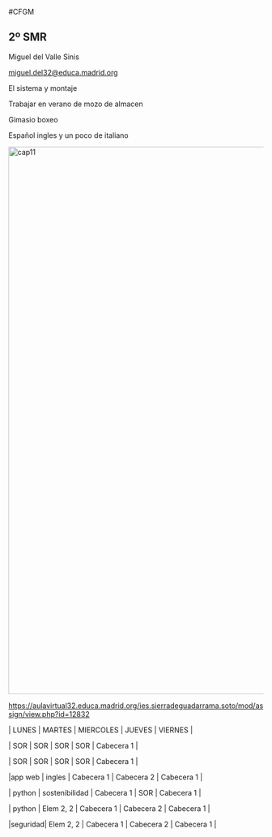 #CFGM
## 2º SMR
Miguel del Valle Sinis 

miguel.del32@educa.madrid.org

El sistema y montaje 

Trabajar en verano de mozo de almacen

Gimasio boxeo 

Español ingles y un poco de italiano

<img width="1920" height="1080" alt="cap11" src="https://github.com/user-attachments/assets/4fa7d67b-91d2-496d-a2e9-a4b64208d534" />




https://aulavirtual32.educa.madrid.org/ies.sierradeguadarrama.soto/mod/assign/view.php?id=12832



|  LUNES | MARTES | MIERCOLES | JUEVES | VIERNES |

| SOR    | SOR    | SOR       | SOR    | Cabecera 1 |

| SOR    | SOR    | SOR       | SOR    | Cabecera 1 |

|app web | ingles | Cabecera 1 | Cabecera 2 | Cabecera 1 |

| python | sostenibilidad  | Cabecera 1 | SOR | Cabecera 1 |

| python | Elem 2, 2  | Cabecera 1 | Cabecera 2 | Cabecera 1 |

|seguridad| Elem 2, 2  | Cabecera 1 | Cabecera 2 | Cabecera 1 | 

